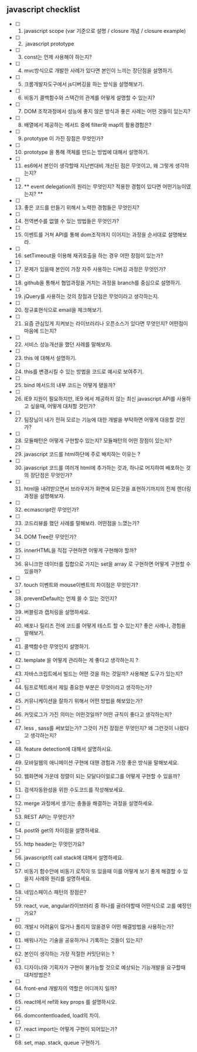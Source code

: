## javascript checklist

- [ ] 1.  javascript scope      (var 기준으로 설명 / closure 개념 / closure example)
- [ ] 2.  javascript prototype  
- [ ] 3.  const는 언제 사용해야 하는지?
- [ ] 4.  mvc방식으로 개발한 사례가 있다면 본인이 느끼는 장단점을 설명하기.
- [ ] 5.  크롬개발자도구에서 js디버깅을 하는 방식을 설명해보기.
- [ ] 6.  비동기 콜백함수와 스택간의 관계를 어떻게 설명할 수 있는지? 
- [ ] 7.  DOM 조작과정에서 성능에 좋지 않은 방식과 좋은 사례는 어떤 것들이 있는지?
- [ ] 8.  배열에서 제공하는 메서드 중에 filter와 map의 활용경험은? 
- [ ] 9.  prototype 이 가진 장점은 무엇인가? 
- [ ] 10.  prototype 을 통해 객체를 만드는 방법에 대해서 설명하기.
- [ ] 11.  es6에서 본인이 생각할때 지난번대비 개선된 점은 무엇이고, 왜 그렇게 생각하는지? 
- [ ] 12.  ** event delegation의 원리는 무엇인지? 적용한 경험이 있다면 어떤기능이였는지? **
- [ ] 13.  좋은 코드를 만들기 위해서 노력한 경험들은 무엇인지? 
- [ ] 14.  전역변수를 없앨 수 있는 방법들은 무엇인가? 
- [ ] 15.  이벤트를 거쳐 API를 통해 dom조작까지 이어지는 과정을 순서대로 설명해보라.
- [ ] 16.  setTimeout을 이용해 재귀호출을 하는 경우 어떤 장점이 있는가? 
- [ ] 17.  문제가 있을때 본인이 가장 자주 사용하는 디버깅 과정은 무엇인가? 
- [ ] 18.  github을 통해서 협업과정을 거치는 과정을 branch를 중심으로 설명하기. 
- [ ] 19.  jQuery를 사용하는 것의 장점과 단점은 무엇이라고 생각하는지.
- [ ] 20.  정규표현식으로 email을 체크해보기.
- [ ] 21.  요즘 관심있게 지켜보는 라이브러리나 오픈소스가 있다면 무엇인지? 어떤점이 마음에 드는지?
- [ ] 22.  서비스 성능개선을 했던 사례를 말해보자.
- [ ] 23.  this 에 대해서 설명하기. 
- [ ] 24.  this를 변경시킬 수 있는 방법을 코드로 예시로 보여주기.
- [ ] 25.  bind 메서드의 내부 코드는 어떻게 됐을까? 
- [ ] 26.  IE9 지원이 필요하지만, IE9 에서 제공하지 않는 최신 javascript API를 사용하고 싶을때, 어떻게 대처할 것인가? 
- [ ] 27. 팀장님이 내가 전혀 모르는 기능에 대한 개발을 부탁하면 어떻게 대응할 것인가? 
- [ ] 28. 모듈패턴은 어떻게 구현할수 있는지? 모듈패턴의 어떤 장점이 있는지?
- [ ] 29.  javascript 코드를 html하단에 주로 배치하는 이유는 ? 
- [ ] 30.  javascript 코드를 여러개 html에 추가하는 것과, 하나로 머지하여 배포하는 것의 장단점은 무엇인가? 
- [ ] 31.  html을 내려받으면서 브라우저가 화면에 모든것을 표현하기까지의 전체 렌더링 과정을 설명해보자. 
- [ ] 32.  ecmascript란 무엇인가? 
- [ ] 33.  코드리뷰를 했던 사례를 말해보라. 어떤점을 느꼈는가? 
- [ ] 34.  DOM Tree란 무엇인가? 
- [ ] 35.  innerHTML을 직접 구현하면 어떻게 구현해야 할까? 
- [ ] 36.  유니크한 데이터를 집합으로 가지는 set을 array 로 구현하면 어떻게 구현할 수 있을까? 
- [ ] 37.  touch 이벤트와 mouse이벤트의 차이점은 무엇인가? 
- [ ] 38.  preventDefault는 언제 쓸 수 있는 것인지? 
- [ ] 39.  버블링과 캡처링을 설명하세요. 
- [ ] 40.  배포나 릴리즈 전에 코드를 어떻게 테스트 할 수 있는지? 좋은 사례나, 경험을 말해보기. 
- [ ] 41.  콜백함수란 무엇인지 설명하기.
- [ ] 42.  template 을 어떻게 관리하는 게 좋다고 생각하는지 ? 
- [ ] 43.  자바스크립트에서 빌드는 어떤 것을 하는 것일까? 사용해본 도구가 있는지? 
- [ ] 44.  팀프로젝트에서 제일 중요한 부분은 무엇이라고 생각하는가? 
- [ ] 45.  커뮤니케이션을 잘하기 위해서 어떤 방법을 해보았는가? 
- [ ] 46.  커밋로그가 가진 의미는 어떤것일까? 어떤 규칙이 좋다고 생각하는지?
- [ ] 47.  less , sass를 써보았는가? 그것이 가진 장점은 무엇인지?  왜 그런것이 나왔다고 생각하는지? 
- [ ] 48.  feature detection에 대해서 설명하시요.
- [ ] 49.  모바일웹의 애니메이션 구현에 대핸 경험과 가장 좋은 방식을 말해보세요. 
- [ ] 50.  웹화면에 가운데 정렬이 되는 모달다이얼로그를 어떻게 구현할 수 있을까? 
- [ ] 51.  검색자동완성을 위한 수도코드를 작성해보세요. 
- [ ] 52.  merge 과정에서 생기는 충돌을 해결하는 과정을 설명하세요. 
- [ ] 53.  REST API는 무엇인가? 
- [ ] 54.  post와 get의 차이점을 설명하세요. 
- [ ] 55.  http header는 무엇인가요? 
- [ ] 56.  javascript의 call stack에 대해서 설명하세요. 
- [ ] 57.  비동기 함수안에 비동기 로직이 또 있을때 이를 어떻게 보기 좋게 해결할 수 있을지 사례와 원리를 설명하세요.
- [ ] 58.  네임스페이스 패턴의 장점은? 
- [ ] 59.  react, vue, angular라이브러리 중 하나를 골라야할때 어떤식으로 고를 예정인가요? 
- [ ] 60.  개발시 어려움이 많거나 풀리지 않을경우 어떤 해결방법을 사용하는가? 
- [ ] 61.  배워나가는 기술을 공유하거나 기록하는 것들이 있는지? 
- [ ] 62.  본인이 생각하는 가장 적절한 커밋단위는 ? 
- [ ] 63.  디자이너와 기획자가 구현이 불가능할 것으로 예상되는 기능개발을 요구할때 대처방법은? 
- [ ] 64.  front-end 개발자의 역할은 어디까지 일까? 
- [ ] 65.  react에서 ref와 key props 를 설명하시오.
- [ ] 66. domcontentloaded, load의 차이.
- [ ] 67. react import는 어떻게 구현이 되어있는가?
- [ ] 68. set, map. stack, queue 구현하기.
